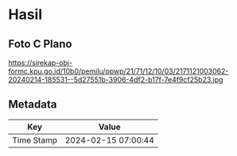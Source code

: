 # Hasil

## Foto C Plano

https://sirekap-obj-formc.kpu.go.id/10b0/pemilu/ppwp/21/71/12/10/03/2171121003062-20240214-185531--5d27551b-3906-4df2-b17f-7e4f9cf25b23.jpg


## Metadata

| Key        | Value               |
| ---------- | ------------------- |
| Time Stamp | 2024-02-15 07:00:44 |



